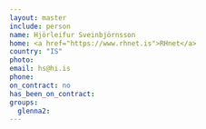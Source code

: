 ```yaml
---
layout: master
include: person
name: Hjörleifur Sveinbjörnsson
home: <a href="https://www.rhnet.is">RHnet</a>
country: "IS"
photo:
email: hs@hi.is
phone:
on_contract: no
has_been_on_contract:
groups:
  glenna2:
---
```

